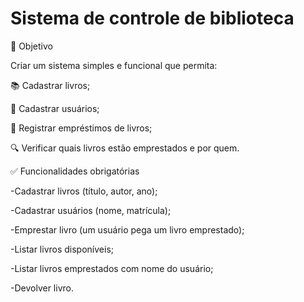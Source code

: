 # Sistema de controle de biblioteca
🎯 Objetivo

Criar um sistema simples e funcional que permita:

📚 Cadastrar livros;

👤 Cadastrar usuários;

🔄 Registrar empréstimos de livros;

🔍 Verificar quais livros estão emprestados e por quem.


✅ Funcionalidades obrigatórias

-Cadastrar livros (título, autor, ano);

-Cadastrar usuários (nome, matrícula);

-Emprestar livro (um usuário pega um livro emprestado);

-Listar livros disponíveis;

-Listar livros emprestados com nome do usuário;

-Devolver livro.
